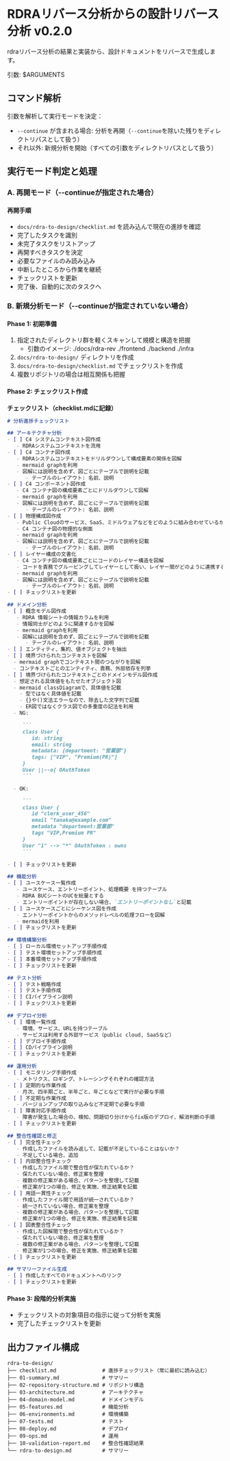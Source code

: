 # RDRAリバース分析からの設計リバース分析 v0.2.0

rdraリバース分析の結果と実装から、設計ドキュメントをリバースで生成します。

引数: $ARGUMENTS

## コマンド解析

引数を解析して実行モードを決定：
- `--continue` が含まれる場合: 分析を再開（`--continue`を除いた残りをディレクトリパスとして扱う）
- それ以外: 新規分析を開始（すべての引数をディレクトリパスとして扱う）

## 実行モード判定と処理

### A. 再開モード（--continueが指定された場合）

#### 再開手順

 - `docs/rdra-to-design/checklist.md` を読み込んで現在の進捗を確認
 - 完了したタスクを識別
 - 未完了タスクをリストアップ
 - 再開すべきタスクを決定
 - 必要なファイルのみ読み込み
 - 中断したところから作業を継続
 - チェックリストを更新
 - 完了後、自動的に次のタスクへ

### B. 新規分析モード（--continueが指定されていない場合）

#### Phase 1: 初期準備
1. 指定されたディレクトリ群を軽くスキャンして規模と構造を把握
   - 引数のイメージ: ./docs/rdra-rev ./frontend ./backend ./infra
2. `docs/rdra-to-design/` ディレクトリを作成
3. `docs/rdra-to-design/checklist.md` でチェックリストを作成
4. 複数リポジトリの場合は相互関係も把握

#### Phase 2: チェックリスト作成

**チェックリスト（checklist.mdに記録）**
```markdown
# 分析進捗チェックリスト

## アーキテクチャ分析
- [ ] C4 システムコンテキスト図作成
   - RDRAシステムコンテキストを流用
- [ ] C4 コンテナ図作成
   - RDRAシステムコンテキストをドリルダウンして構成要素の関係を図解
   - mermaid graphを利用
   - 図解には説明を含めず、図ごとにテーブルで説明を記載
      - テーブルのレイアウト: 名前、説明
- [ ] C4 コンポーネント図作成
   - C4 コンテナ図の構成要素ごとにドリルダウンして図解
   - mermaid graphを利用
   - 図解には説明を含めず、図ごとにテーブルで説明を記載
      - テーブルのレイアウト: 名前、説明
- [ ] 物理構成図作成
   - Public Cloudのサービス、SaaS、ミドルウェアなどをどのように組み合わせているかを図解
   - C4 コンテナ図の物理的な側面
   - mermaid graphを利用
   - 図解には説明を含めず、図ごとにテーブルで説明を記載
      - テーブルのレイアウト: 名前、説明
- [ ] レイヤー構成の文書化
   - C4 コンテナ図の構成要素ごとにコードのレイヤー構造を図解
   - コードを責務でグルーピングしてレイヤーとして扱い、レイヤー間がどのように連携するのかを図解
   - mermaid graphを利用
   - 図解には説明を含めず、図ごとにテーブルで説明を記載
      - テーブルのレイアウト: 名前、説明
- [ ] チェックリストを更新

## ドメイン分析
- [ ] 概念モデル図作成
   - RDRA 情報シートの情報カラムを利用
   - 情報同士がどのように関連するかを図解
   - mermaid graphを利用
   - 図解には説明を含めず、図ごとにテーブルで説明を記載
      - テーブルのレイアウト: 名前、説明
- [ ] エンティティ、集約、値オブジェクトを抽出
- [ ] 境界づけられたコンテキストを図解
  - mermaid graphでコンテキスト間のつながりを図解
  - コンテキストごとのエンティティ、責務、外部依存を列挙
- [ ] 境界づけられたコンテキストごとのドメインモデル図作成
  - 想定される具体値をもたせたオブジェクト図
  - mermaid classDiagramで、具体値を記載
    - 型ではなく具体値を記載
    - {}や()文法エラーなので、除去した文字列で記載
    - ER図ではなくクラス図での多重度の記法を利用
  - NG:

     ```
     class User {
        id: string
        email: string
        metadata: {department: "営業部"}
        tags: ["VIP", "Premium(PR)"]
     }
     User ||--o{ OAuthToken
     ```

  - OK:

     ```
     class User {
        id "clerk_user_456"
        email "tanaka@example.com"
        metadata "department:営業部"
        tags "VIP,Premium PR"
     }
     User "1" --> "*" OAuthToken : owns
     ```

- [ ] チェックリストを更新

## 機能分析
- [ ] ユースケース一覧作成
   - ユースケース、エントリーポイント、処理概要 を持つテーブル
   - RDRA BUCシートのUCを総量とする
   - エントリーポイントが存在しない場合、`エントリーポイントなし`と記載
- [ ] ユースケースごとにシーケンス図を作成
   - エントリーポイントからのメソッドレベルの処理フローを図解
   - mermaidを利用
- [ ] チェックリストを更新

## 環境構築分析
- [ ] ローカル環境セットアップ手順作成
- [ ] テスト環境セットアップ手順作成
- [ ] 本番環境セットアップ手順作成
- [ ] チェックリストを更新

## テスト分析
- [ ] テスト戦略作成
- [ ] テスト手順作成
- [ ] CIパイプライン説明
- [ ] チェックリストを更新

## デプロイ分析
- [ ] 環境一覧作成
   - 環境、サービス、URLを持つテーブル
   - サービスは利用する外部サービス（public cloud, SaaSなど）
- [ ] デプロイ手順作成
- [ ] CDパイプライン説明
- [ ] チェックリストを更新

## 運用分析
- [ ] モニタリング手順作成
   - メトリクス、ロギング、トレーシングそれぞれの確認方法
- [ ] 定期的な作業作成
   - 月次、四半期ごと、半年ごと、年ごとなどで実行が必要な手順
- [ ] 不定期な作業作成
   - バージョンアップの取り込みなど不定期で必要な手順
- [ ] 障害対応手順作成
   - 障害が発生した場合の、検知、問題切り分けからfix版のデプロイ、解消判断の手順
- [ ] チェックリストを更新

## 整合性確認と修正
- [ ] 完全性チェック
   - 作成したファイルを読み返して、記載が不足していることはないか？
   - 不足している場合、追加
- [ ] 内部整合性チェック
   - 作成したファイル間で整合性が保たれているか？
   - 保たれていない場合、修正案を整理
   - 複数の修正案がある場合、パターンを整理して記載
   - 修正案が1つの場合、修正を実施、修正結果を記載
- [ ] 用語一貫性チェック
   - 作成したファイル間で用語が統一されているか？
   - 統一されていない場合、修正案を整理
   - 複数の修正案がある場合、パターンを整理して記載
   - 修正案が1つの場合、修正を実施、修正結果を記載
- [ ] 図表整合性チェック
   - 作成した図解間で整合性が保たれているか？
   - 保たれていない場合、修正案を整理
   - 複数の修正案がある場合、パターンを整理して記載
   - 修正案が1つの場合、修正を実施、修正結果を記載
- [ ] チェックリストを更新

## サマリーファイル生成
- [ ] 作成したすべてのドキュメントへのリンク
- [ ] チェックリストを更新
```

#### Phase 3: 段階的分析実施

- チェックリストの対象項目の指示に従って分析を実施
- 完了したチェックリストを更新

## 出力ファイル構成
```
rdra-to-design/
├── checklist.md               # 進捗チェックリスト（常に最初に読み込む）
├── 01-summary.md              # サマリー
├── 02-repository-structure.md # リポジトリ構造
├── 03-architecture.md         # アーキテクチャ
├── 04-domain-model.md         # ドメインモデル
├── 05-features.md             # 機能分析
├── 06-environments.md         # 環境構築
├── 07-tests.md                # テスト
├── 08-deploy.md               # デプロイ
├── 09-ops.md                  # 運用
├── 10-validation-report.md    # 整合性確認結果
└── rdra-to-design.md          # サマリー
```

